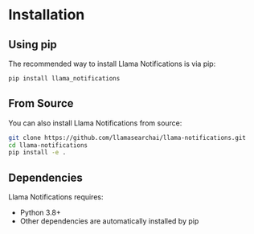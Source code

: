 # Installation

## Using pip

The recommended way to install Llama Notifications is via pip:

```bash
pip install llama_notifications
```

## From Source

You can also install Llama Notifications from source:

```bash
git clone https://github.com/llamasearchai/llama-notifications.git
cd llama-notifications
pip install -e .
```

## Dependencies

Llama Notifications requires:

- Python 3.8+
- Other dependencies are automatically installed by pip
